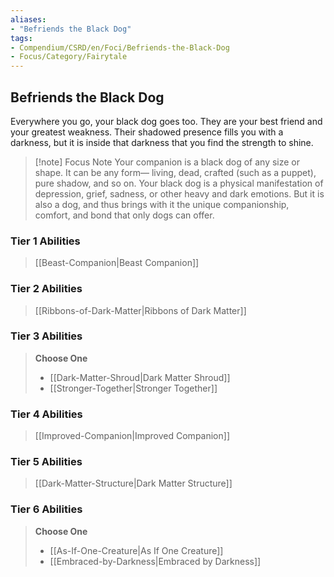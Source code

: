 ```yaml
---
aliases:
- "Befriends the Black Dog"
tags:
- Compendium/CSRD/en/Foci/Befriends-the-Black-Dog
- Focus/Category/Fairytale
---
```


  
## Befriends the Black Dog
Everywhere you go, your black dog goes too. They are your best friend and your greatest weakness. Their shadowed presence fills you with a darkness, but it is inside that darkness that you find the strength to shine.

>[!note] Focus Note
>Your companion is a black dog of any size or shape. It can be any form— living, dead, crafted (such as a puppet), pure shadow, and so on. Your black dog is a physical manifestation of depression, grief, sadness, or other heavy and dark emotions. But it is also a dog, and thus brings with it the unique companionship, comfort, and bond that only dogs can offer.

### Tier 1 Abilities  
> [[Beast-Companion|Beast Companion]]  

### Tier 2 Abilities  
> [[Ribbons-of-Dark-Matter|Ribbons of Dark Matter]]  


### Tier 3 Abilities  
> **Choose One**  
>- [[Dark-Matter-Shroud|Dark Matter Shroud]]  
>- [[Stronger-Together|Stronger Together]]  


### Tier 4 Abilities  
> [[Improved-Companion|Improved Companion]]  


### Tier 5 Abilities  
> [[Dark-Matter-Structure|Dark Matter Structure]]  


### Tier 6 Abilities  
> **Choose One**  
>- [[As-If-One-Creature|As If One Creature]]  
>- [[Embraced-by-Darkness|Embraced by Darkness]]

